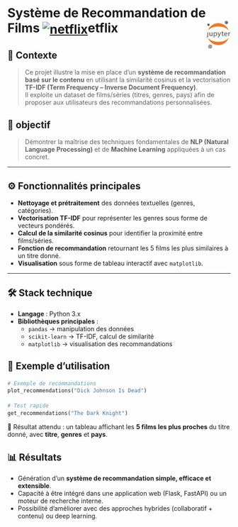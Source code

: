 # Système de Recommandation de Films <a href="#"><img align="center" src="https://upload.wikimedia.org/wikipedia/commons/0/0c/Netflix_2015_N_logo.svg?uselang=fr" alt="netflix" height="36px"></a>etflix<!-- (Machine Learning)--><a href="../"><img align="right" src="../../../../assets/Jupyter.svg" alt="Jupyter" height="64px"></a>
## 📌 Contexte
> Ce projet illustre la mise en place d’un **système de recommandation basé sur le contenu** en utilisant la similarité cosinus et la vectorisation **TF-IDF (Term Frequency – Inverse Document Frequency)**.  
Il exploite un dataset de films/séries (titres, genres, pays) afin de proposer aux utilisateurs des recommandations personnalisées.
## **🎯 objectif**
> Démontrer la maîtrise des techniques fondamentales de **NLP (Natural Language Processing)** et de **Machine Learning** appliquées à un cas concret.
---
## ⚙️ Fonctionnalités principales
- **Nettoyage et prétraitement** des données textuelles (genres, catégories).
- **Vectorisation TF-IDF** pour représenter les genres sous forme de vecteurs pondérés.
- **Calcul de la similarité cosinus** pour identifier la proximité entre films/séries.
- **Fonction de recommandation** retournant les 5 films les plus similaires à un titre donné.
- **Visualisation** sous forme de tableau interactif avec `matplotlib`.
---
## 🛠️ Stack technique
- **Langage** : Python 3.x  
- **Bibliothèques principales** :
  - `pandas` → manipulation des données  
  - `scikit-learn` → TF-IDF, calcul de similarité  
  - `matplotlib` → visualisation des recommandations  
## 🚀 Exemple d’utilisation
```python
# Exemple de recommandations
plot_recommendations("Dick Johnson Is Dead")

# Test rapide
get_recommendations("The Dark Knight")
```
🔎 Résultat attendu : un tableau affichant les **5 films les plus proches** du titre donné, avec **titre**, **genres** et **pays**.
## 📊 Résultats
- Génération d’un **système de recommandation simple, efficace et extensible**.
- Capacité à être intégré dans une application web (Flask, FastAPI) ou un moteur de recherche interne.
- Possibilité d’améliorer avec des approches hybrides (collaboratif + contenu) ou deep learning.
<!-- ## 🌍 Perspectives d’évolution
- Ajout de **pondération par popularité** (scores IMDB, vues Netflix, etc.).
- Intégration d’un **système de filtrage collaboratif** (collaborative filtering).
- Déploiement sous forme d’API (FastAPI, Flask).
- Création d’une interface interactive avec **Streamlit** ou **Dash**. -->